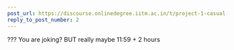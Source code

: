 ```yaml
---
post_url: https://discourse.onlinedegree.iitm.ac.in/t/project-1-casual-banter/167344/6
reply_to_post_number: 2
---
```

??? You are joking? BUT really maybe 11:59 + 2 hours 